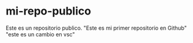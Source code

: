 # mi-repo-publico

Este es un repositorio publico.
"Este es mi primer repositorio en Github"
"este es un cambio en vsc"
